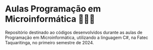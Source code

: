 # Aulas Programação em Microinformática 👩🏻‍💻

Repositório destinado ao códigos desenvolvidos durante as aulas de Programação em Microinformática, utilizando a linguagem C#, na Fatec Taquaritinga, no primeiro semestre de 2024.
